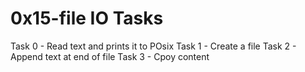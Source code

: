 # 0x15-file IO Tasks
Task 0 - Read text and prints it to POsix
Task 1 - Create a file
Task 2 - Append text at end of file
Task 3 - Cpoy content

